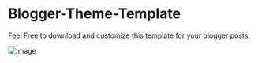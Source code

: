 # Blogger-Theme-Template

Feel Free to download and customize this template for your blogger posts.

![image](https://github.com/codePerfectionista/Blogger-Theme-Template/assets/26823180/b7adf543-fd4d-4fc2-aacf-aff1e173bb6e)
